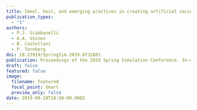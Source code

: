 ```yaml
---
title: Ideal, best, and emerging practices in creating artificial societies
publication_types:
  - "1"
authors:
  - P.J. Giabbanelli
  - A.A. Voinov
  - B. Castellani
  - P. Tornberg
doi: 10.23919/SpringSim.2019.8732881
publication: Proceedings of the 2019 Spring Simulation Conference. In-cooperation ACM/IEEE.
draft: false
featured: false
image:
  filename: featured
  focal_point: Smart
  preview_only: false
date: 2019-09-28T20:58:00.000Z
---
```

